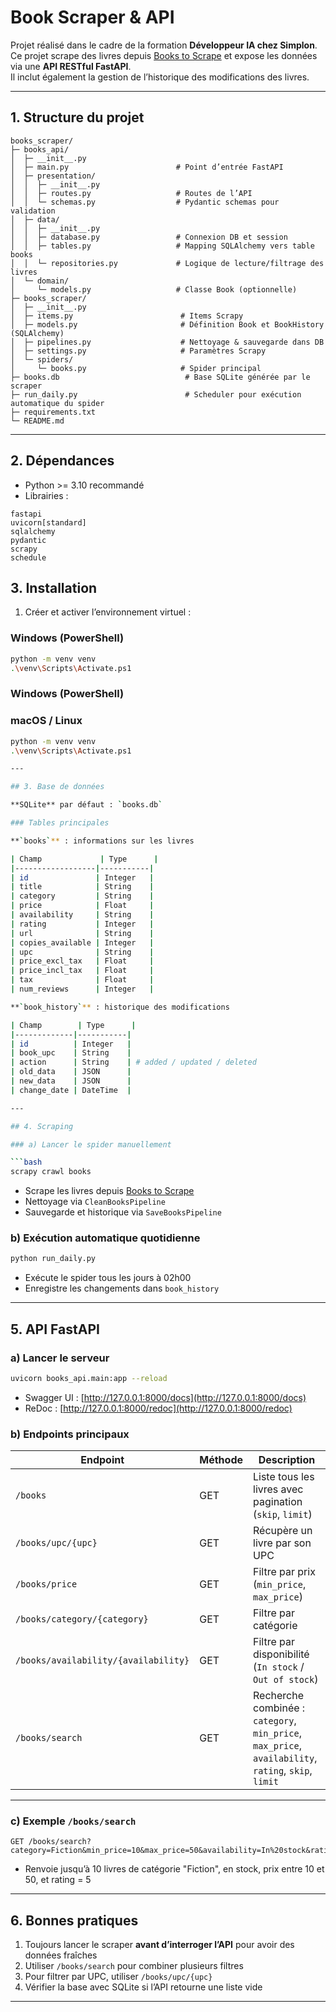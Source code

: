 # Book Scraper & API

Projet réalisé dans le cadre de la formation **Développeur IA chez Simplon**.  
Ce projet scrape des livres depuis [Books to Scrape](http://books.toscrape.com/) et expose les données via une **API RESTful FastAPI**.  
Il inclut également la gestion de l’historique des modifications des livres.

---

## 1. Structure du projet

```
books_scraper/
├─ books_api/                        
│  ├─ __init__.py
│  ├─ main.py                        # Point d’entrée FastAPI
│  ├─ presentation/
│  │  ├─ __init__.py
│  │  ├─ routes.py                   # Routes de l’API
│  │  └─ schemas.py                  # Pydantic schemas pour validation
│  ├─ data/
│  │  ├─ __init__.py
│  │  ├─ database.py                 # Connexion DB et session
│  │  ├─ tables.py                   # Mapping SQLAlchemy vers table books
│  │  └─ repositories.py             # Logique de lecture/filtrage des livres
│  └─ domain/
│     └─ models.py                   # Classe Book (optionnelle)
├─ books_scraper/                     
│  ├─ __init__.py
│  ├─ items.py                        # Items Scrapy
│  ├─ models.py                       # Définition Book et BookHistory (SQLAlchemy)
│  ├─ pipelines.py                    # Nettoyage & sauvegarde dans DB
│  ├─ settings.py                     # Paramètres Scrapy
│  └─ spiders/
│     └─ books.py                     # Spider principal
├─ books.db                            # Base SQLite générée par le scraper
├─ run_daily.py                        # Scheduler pour exécution automatique du spider
├─ requirements.txt
└─ README.md
```

---

## 2. Dépendances

- Python >= 3.10 recommandé
- Librairies :

```text
fastapi
uvicorn[standard]
sqlalchemy
pydantic
scrapy
schedule
```

## 3. Installation

1. Créer et activer l’environnement virtuel :

### Windows (PowerShell)
```bash
python -m venv venv
.\venv\Scripts\Activate.ps1
````
### Windows (PowerShell)
### macOS / Linux
```bash
python -m venv venv
.\venv\Scripts\Activate.ps1

---

## 3. Base de données

**SQLite** par défaut : `books.db`  

### Tables principales

**`books`** : informations sur les livres  

| Champ             | Type      |
|------------------|-----------|
| id               | Integer   |
| title            | String    |
| category         | String    |
| price            | Float     |
| availability     | String    |
| rating           | Integer   |
| url              | String    |
| copies_available | Integer   |
| upc              | String    |
| price_excl_tax   | Float     |
| price_incl_tax   | Float     |
| tax              | Float     |
| num_reviews      | Integer   |

**`book_history`** : historique des modifications  

| Champ        | Type      |
|-------------|-----------|
| id          | Integer   |
| book_upc    | String    |
| action      | String    | # added / updated / deleted
| old_data    | JSON      |
| new_data    | JSON      |
| change_date | DateTime  |

---

## 4. Scraping

### a) Lancer le spider manuellement

```bash
scrapy crawl books
```

- Scrape les livres depuis [Books to Scrape](http://books.toscrape.com/)  
- Nettoyage via `CleanBooksPipeline`  
- Sauvegarde et historique via `SaveBooksPipeline`

### b) Exécution automatique quotidienne

```bash
python run_daily.py
```

- Exécute le spider tous les jours à 02h00  
- Enregistre les changements dans `book_history`

---

## 5. API FastAPI

### a) Lancer le serveur

```bash
uvicorn books_api.main:app --reload
```

- Swagger UI : [http://127.0.0.1:8000/docs](http://127.0.0.1:8000/docs)  
- ReDoc : [http://127.0.0.1:8000/redoc](http://127.0.0.1:8000/redoc)

### b) Endpoints principaux

| Endpoint                             | Méthode | Description |
|--------------------------------------|---------|------------|
| `/books`                              | GET     | Liste tous les livres avec pagination (`skip`, `limit`) |
| `/books/upc/{upc}`                    | GET     | Récupère un livre par son UPC |
| `/books/price`                        | GET     | Filtre par prix (`min_price`, `max_price`) |
| `/books/category/{category}`          | GET     | Filtre par catégorie |
| `/books/availability/{availability}`  | GET     | Filtre par disponibilité (`In stock` / `Out of stock`) |
| `/books/search`                       | GET     | Recherche combinée : `category`, `min_price`, `max_price`, `availability`, `rating`, `skip`, `limit` |

---

### c) Exemple `/books/search`

```http
GET /books/search?category=Fiction&min_price=10&max_price=50&availability=In%20stock&rating=5&skip=0&limit=10
```

- Renvoie jusqu’à 10 livres de catégorie "Fiction", en stock, prix entre 10 et 50, et rating = 5

---



## 6. Bonnes pratiques

1. Toujours lancer le scraper **avant d’interroger l’API** pour avoir des données fraîches  
2. Utiliser `/books/search` pour combiner plusieurs filtres  
3. Pour filtrer par UPC, utiliser `/books/upc/{upc}`  
4. Vérifier la base avec SQLite si l’API retourne une liste vide  

---


